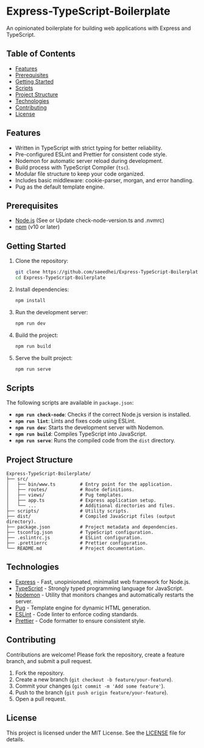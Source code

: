 # Express-TypeScript-Boilerplate

An opinionated boilerplate for building web applications with Express and TypeScript.

## Table of Contents

- [Features](#features)
- [Prerequisites](#prerequisites)
- [Getting Started](#getting-started)
- [Scripts](#scripts)
- [Project Structure](#project-structure)
- [Technologies](#technologies)
- [Contributing](#contributing)
- [License](#license)

## Features

- Written in TypeScript with strict typing for better reliability.
- Pre-configured ESLint and Prettier for consistent code style.
- Nodemon for automatic server reload during development.
- Build process with TypeScript Compiler (`tsc`).
- Modular file structure to keep your code organized.
- Includes basic middleware: cookie-parser, morgan, and error handling.
- Pug as the default template engine.

## Prerequisites

- [Node.js](https://nodejs.org/) (See or Update check-node-version.ts and .nvmrc)
- [npm](https://www.npmjs.com/) (v10 or later)

## Getting Started

1. Clone the repository:

   ```bash
   git clone https://github.com/saeedhei/Express-TypeScript-Boilerplate.git
   cd Express-TypeScript-Boilerplate
   ```

2. Install dependencies:

   ```bash
   npm install
   ```

3. Run the development server:

   ```bash
   npm run dev
   ```

4. Build the project:

   ```bash
   npm run build
   ```

5. Serve the built project:
   ```bash
   npm run serve
   ```

## Scripts

The following scripts are available in `package.json`:

- **`npm run check-node`**: Checks if the correct Node.js version is installed.
- **`npm run lint`**: Lints and fixes code using ESLint.
- **`npm run dev`**: Starts the development server with Nodemon.
- **`npm run build`**: Compiles TypeScript into JavaScript.
- **`npm run serve`**: Runs the compiled code from the `dist` directory.

## Project Structure

```plaintext
Express-TypeScript-Boilerplate/
├── src/
│   ├── bin/www.ts         # Entry point for the application.
│   ├── routes/            # Route definitions.
│   ├── views/             # Pug templates.
│   ├── app.ts             # Express application setup.
│   └── ...                # Additional directories and files.
├── scripts/               # Utility scripts.
├── dist/                  # Compiled JavaScript files (output directory).
├── package.json           # Project metadata and dependencies.
├── tsconfig.json          # TypeScript configuration.
├── .eslintrc.js           # ESLint configuration.
├── .prettierrc            # Prettier configuration.
└── README.md              # Project documentation.
```

## Technologies

- [Express](https://expressjs.com/) - Fast, unopinionated, minimalist web framework for Node.js.
- [TypeScript](https://www.typescriptlang.org/) - Strongly typed programming language for JavaScript.
- [Nodemon](https://nodemon.io/) - Utility that monitors changes and automatically restarts the server.
- [Pug](https://pugjs.org/) - Template engine for dynamic HTML generation.
- [ESLint](https://eslint.org/) - Code linter to enforce coding standards.
- [Prettier](https://prettier.io/) - Code formatter to ensure consistent style.

## Contributing

Contributions are welcome! Please fork the repository, create a feature branch, and submit a pull request.

1. Fork the repository.
2. Create a new branch (`git checkout -b feature/your-feature`).
3. Commit your changes (`git commit -m 'Add some feature'`).
4. Push to the branch (`git push origin feature/your-feature`).
5. Open a pull request.

## License

This project is licensed under the MIT License. See the [LICENSE](LICENSE) file for details.
